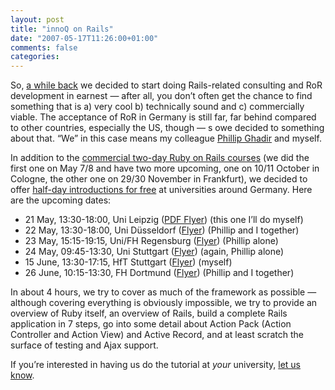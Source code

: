 ```yaml
---
layout: post
title: "innoQ on Rails"
date: "2007-05-17T11:26:00+01:00"
comments: false
categories: 
---
```


<p>So, <a href="/blog/st/2007/01/30/innoq_and_ruby_on_rails.html">a while back</a> we decided to start doing Rails-related consulting and RoR development in earnest &#8212; after all, you don&#8217;t often get the chance to find something that is a) very cool b) technically sound and c) commercially viable. The acceptance of RoR in Germany is still far, far behind compared to other countries, especially the US, though &#8212; s owe decided to something about that. &#8220;We&#8221; in this case means my colleague <a href="/blog/pg/">Phillip Ghadir</a> and myself. </p>

<p>In addition to the <a href="/resources/ruby-on-rails-schulung-2007">commercial two-day Ruby on Rails courses</a> (we did the first one on May 7/8 and have two more upcoming, one on 10/11 October in Cologne, the other one on 29/30 November in Frankfurt), we decided to offer <a href="/newsintern/innoq_on_rails_uniroadshow_mit_kostenlosen_tutorials/">half-day introductions for free</a> at universities around Germany. Here are the upcoming dates:</p>

<ul>
<li>21 May, 13:30-18:00, Uni Leipzig (<a href="/rails/rails-leipzig.pdf">PDF Flyer</a>) (this one I&#8217;ll do myself)</li>
<li>22 May, 13:30-18:00, Uni D&#252;sseldorf (<a href="/rails/rails-duesseldorf.pdf">Flyer</a>) (Phillip and I together)</li>
<li>23 May, 15:15-19:15, Uni/FH Regensburg (<a href="/rails/rails-regensburg.pdf">Flyer</a>) (Phillip alone)</li>
<li>24 May, 09:45-13:30, Uni Stuttgart (<a href="/rails/flyer-uni-stuttgart-20070524.pdf">Flyer</a>) (again, Phillip alone)</li>
<li>15 June, 13:30-17:15, HfT Stuttgart (<a href="/rails/rails-stuttgart.pdf">Flyer</a>) (myself)</li>
<li>26 June, 10:15-13:30, FH Dortmund (<a href="/rails/flyer-fh-dortmund-20070626.pdf">Flyer</a>) (Phillip and I together)</li>
</ul>

<p>In about 4 hours, we try to cover as much of the framework as possible &#8212; although covering everything is obviously impossible, we try to provide an overview of Ruby itself, an overview of Rails, build a complete Rails application in 7 steps, go into some detail about Action Pack (Action Controller and Action View) and Active Record, and at least scratch the surface of testing and Ajax support. </p>

<p>If you&#8217;re interested in having us do the tutorial at <em>your</em> university, <a href="mailto:rubyonrails@innoq.com">let us know</a>.</p>


